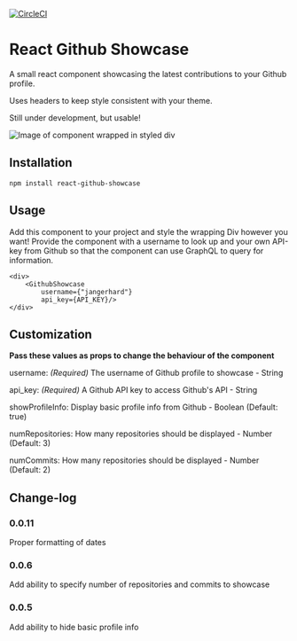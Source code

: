 [![CircleCI](https://circleci.com/gh/jangerhard/react-github-showcase.svg?style=svg)](https://circleci.com/gh/jangerhard/react-github-showcase)

# React Github Showcase

A small react component showcasing the latest contributions to your Github profile.

Uses headers to keep style consistent with your theme.

Still under development, but usable!

![Image of component wrapped in styled div](https://lh3.googleusercontent.com/CXqKYftHCoQfDvxtUXJ0Kbiae8D2ADfZKn1Yx3imYYfLkoH3wgLrnFdhjVGPXco5IK8ao-Uvzjg30kILaryXpv8_r-Pdy6hIIfpNq-AxYryLhz_jYb5fzRPaQ5z5eMqlTM7vyieOMKavpmBrJa3TCEBXXqgmP9u8ckUIv-126mQ8N3tJEIpktCs_ljk4-46hXRoGVL7UbO6q5dfkoxIFILWGnSMGOln9azFwxnhoyTbxnOMRmIGTRQyUtO7nFBgDqgltC5XvZQlwt-7tAErIqa1s-6clEd4Ga01sKJvcAPHxm7ctSlU3KhFDR9ofDjEY7VwSc-oPS-gSAClzJdeerUWLIunfgMoQWgUgQqy_S2xQQw043SPvUo_FLwCmBvFW_QPaqXCSdpQkK-vlrIuvpuPzlupKuz-nVps6c1DinNgY0Q3pVBbN20eu6v9NZjVgZzW7YuZyi82JvqQzD_-HY7azDgw_kUtccoTHvGQuCJNMhonZcsPjAA62frL6li0tQb2d4P2ZBlMx4WiDusJ2A6jcVxDbIiykxHmyxYtaQArfhz6ELiGtHlS3HDg2nWRUvWPD5FJ8OHgSTeAtydK2RvB_IA6A3cqrqp84FmC9=w814-h350-no)

## Installation
```
npm install react-github-showcase
```

## Usage

Add this component to your project and style the wrapping Div however you want! Provide the component with a username to look up and your own API-key from Github so that the component can use GraphQL to query for information.

```
<div>
    <GithubShowcase
        username={"jangerhard"}
        api_key={API_KEY}/>
</div>
```

## Customization
**Pass these values as props to change the behaviour of the component**

username: *(Required)* The username of Github profile to showcase - String

api_key: *(Required)* A Github API key to access Github's API - String

showProfileInfo: Display basic profile info from Github - Boolean (Default: true)

numRepositories: How many repositories should be displayed - Number (Default: 3)

numCommits: How many repositories should be displayed - Number (Default: 2)

## Change-log

### 0.0.11
Proper formatting of dates

### 0.0.6
Add ability to specify number of repositories and commits to showcase

### 0.0.5
Add ability to hide basic profile info